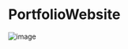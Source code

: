 # PortfolioWebsite

![image](https://github.com/SamChenYu/PortfolioWebsite/assets/150127006/3049c4c3-64e3-44e3-b4cf-cdd233bf4f89)
